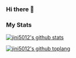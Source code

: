 ### Hi there 👋

### My Stats
[![jini5012's github stats](https://github-readme-stats.vercel.app/api?username=jini5012&show_icons=true&theme=merko)](https://github.com/jini5012)

[![jini5012's github toplang](https://github-readme-stats-mocha-zeta.vercel.app/api/top-langs/?username=jini5012&show_icons=true&theme=merko&layout=compact)](https://github.com/jini5012)
</div>

<!--
**coya-coya/coya-coya** is a ✨ _special_ ✨ repository because its `README.md` (this file) appears on your GitHub profile.

Here are some ideas to get you started:

> - 🔭 I’m currently working on ...
> - Kotlin
> - Java
- 🌱 I’m currently learning ...
> - HTML
> - CSS
> - JavaScript
- 👯 I’m looking to collaborate on ...
- 🤔 I’m looking for help with ...
- 💬 Ask me about ...
- 📫 How to reach me: ...
- 😄 Pronouns: ...
- ⚡ Fun fact: ...
-->
